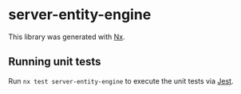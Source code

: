 # server-entity-engine

This library was generated with [Nx](https://nx.dev).

## Running unit tests

Run `nx test server-entity-engine` to execute the unit tests via [Jest](https://jestjs.io).
